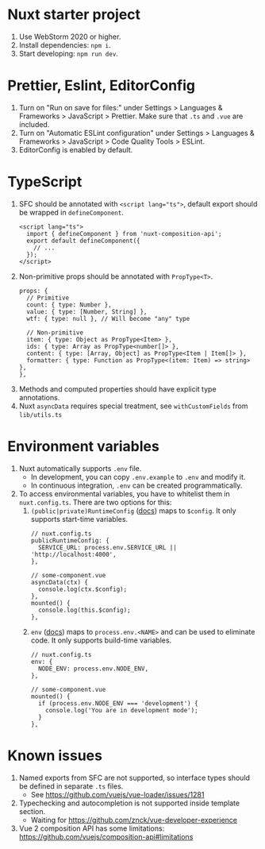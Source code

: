# Nuxt starter project

1. Use WebStorm 2020 or higher.
2. Install dependencies: `npm i`.
3. Start developing: `npm run dev`.

# Prettier, Eslint, EditorConfig

1. Turn on "Run on save for files:" under Settings > Languages & Frameworks > JavaScript > Prettier. Make sure that `.ts` and `.vue` are included.
2. Turn on "Automatic ESLint configuration" under Settings > Languages & Frameworks > JavaScript > Code Quality Tools > ESLint.
3. EditorConfig is enabled by default.

# TypeScript

1. SFC should be annotated with `<script lang="ts">`, default export should be wrapped in `defineComponent`.
   ```
   <script lang="ts">
     import { defineComponent } from 'nuxt-composition-api';
     export default defineComponent({
       // ...
     });
   </script>
   ```
2. Non-primitive props should be annotated with `PropType<T>`.
   ```
   props: {
     // Primitive
     count: { type: Number },
     value: { type: [Number, String] },
     wtf: { type: null }, // Will become "any" type

     // Non-primitive
     item: { type: Object as PropType<Item> },
     ids: { type: Array as PropType<number[]> },
     content: { type: [Array, Object] as PropType<Item | Item[]> },
     formatter: { type: Function as PropType<(item: Item) => string> },
   },
   ```
3. Methods and computed properties should have explicit type annotations.
4. Nuxt `asyncData` requires special treatment, see `withCustomFields` from `lib/utils.ts`

# Environment variables

1. Nuxt automatically supports `.env` file.
    - In development, you can copy `.env.example` to `.env` and modify it.
    - In continuous integration, `.env` can be created programmatically.
2. To access environmental variables, you have to whitelist them in `nuxt.config.ts`. There are two options for this:
    1. `(public|private)RuntimeConfig` ([docs](https://nuxtjs.org/guide/runtime-config)) maps to `$config`. It only supports start-time variables.
       ```
       // nuxt.config.ts
       publicRuntimeConfig: {
         SERVICE_URL: process.env.SERVICE_URL || 'http://localhost:4000',
       },
       ```
       ```
       // some-component.vue
       asyncData(ctx) {
         console.log(ctx.$config);
       },
       mounted() {
         console.log(this.$config);
       },
       ```
    2. `env` ([docs](https://nuxtjs.org/api/configuration-env)) maps to `process.env.<NAME>` and can be used to eliminate code. It only supports build-time variables.
       ```
       // nuxt.config.ts
       env: {
         NODE_ENV: process.env.NODE_ENV,
       },
       ```
       ```
       // some-component.vue
       mounted() {
         if (process.env.NODE_ENV === 'development') {
           console.log('You are in development mode');
         }
       },
       ```

# Known issues

1. Named exports from SFC are not supported, so interface types should be defined in separate `.ts` files.
    - See https://github.com/vuejs/vue-loader/issues/1281
2. Typechecking and autocompletion is not supported inside template section.
    - Waiting for https://github.com/znck/vue-developer-experience
3. Vue 2 composition API has some limitations: https://github.com/vuejs/composition-api#limitations
